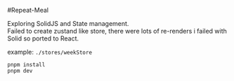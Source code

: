 #Repeat-Meal

Exploring SolidJS and State management.  
Failed to create zustand like store, there were lots of re-renders i failed with Solid so ported to React. 

example: `./stores/weekStore`

`pnpm install`  
`pnpm dev`
